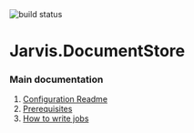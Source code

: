 <img src="http://demo.prxm.it:8811/app/rest/builds/buildType:Jarvis_DocumentStore_CI/statusIcon" alt="build status">

Jarvis.DocumentStore
===================

### Main documentation

1. [Configuration Readme](/assets/Configs/README.md)
2. [Prerequisites](/src/Prerequisites.md)
2. [How to write jobs](/src/Jarvis.DocumentStore.Jobs/readme.md)

